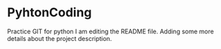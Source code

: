 # PyhtonCoding
Practice GIT for python
I am editing the README file. Adding some more details about the project description.
